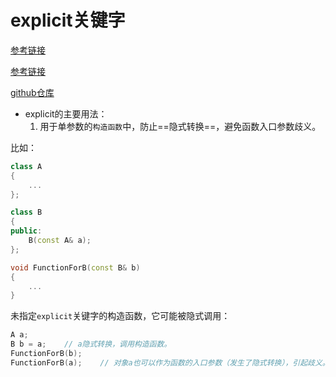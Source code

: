 # explicit关键字

[参考链接](https://blog.csdn.net/caroline_wendy/article/details/22727823)

[参考链接](https://stackoverflow.com/questions/121162/what-does-the-explicit-keyword-mean)

[github仓库](https://github.com/CPlusPlus-AWILL/ExplicitKeyword)

* explicit的主要用法：
    1. 用于单参数的`构造函数`中，防止==隐式转换==，避免函数入口参数歧义。

比如：

```c++
class A
{
	...
};

class B
{
public:
    B(const A& a);
};

void FunctionForB(const B& b)
{
	...
}
```

未指定`explicit`关键字的构造函数，它可能被隐式调用：

```c++
A a;
B b = a;	// a隐式转换，调用构造函数。
FunctionForB(b);
FunctionForB(a);	// 对象a也可以作为函数的入口参数（发生了隐式转换），引起歧义。
```